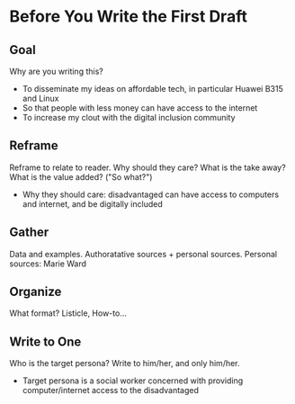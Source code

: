 # Before You Write the First Draft

## Goal
Why are you writing this?
* To disseminate my ideas on affordable tech, in particular Huawei B315 and Linux
* So that people with less money can have access to the internet
* To increase my clout with the digital inclusion community

## Reframe
Reframe to relate to reader. Why should they care? What is the take away? What is the value added? ("So what?")
* Why they should care: disadvantaged can have access to computers and internet, and be digitally included

## Gather
Data and examples. Authoratative sources + personal sources.
Personal sources: Marie Ward

## Organize
What format? Listicle, How-to...

## Write to One
Who is the target persona? Write to him/her, and only him/her.
* Target persona is a social worker concerned with providing computer/internet access to the disadvantaged
